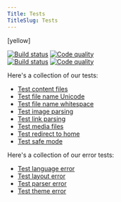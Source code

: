 ```yaml
---
Title: Tests
TitleSlug: Tests
---
```

[yellow]

[![Build status](https://travis-ci.org/datenstrom/yellow.svg?branch=master)](https://travis-ci.org/datenstrom/yellow) [![Code quality](https://img.shields.io/codacy/grade/f565b048bdff4b0e90391d3d93384b2f/master.svg)](https://app.codacy.com/project/markseu/yellow/dashboard)  
[![Build status](https://travis-ci.org/datenstrom/yellow-extensions.svg?branch=master)](https://travis-ci.org/datenstrom/yellow-extensions) [![Code quality](https://img.shields.io/codacy/grade/38254c5c3b8247359d09e74267b70eaf/master.svg)](https://app.codacy.com/project/markseu/yellow-extensions/dashboard)  

Here's a collection of our tests:

* [Test content files](content-files)
* [Test file name Unicode](file-name-unicode-åäö)
* [Test file name whitespace](file-name-whitespace)
* [Test image parsing](image-parsing)
* [Test link parsing](link-parsing)
* [Test media files](media-files)
* [Test redirect to home](redirect-to-home)
* [Test safe mode](safe-mode)

Here's a collection of our error tests:

* [Test language error](page-language-error)
* [Test layout error](page-layout-error)
* [Test parser error](page-parser-error)
* [Test theme error](page-theme-error)
